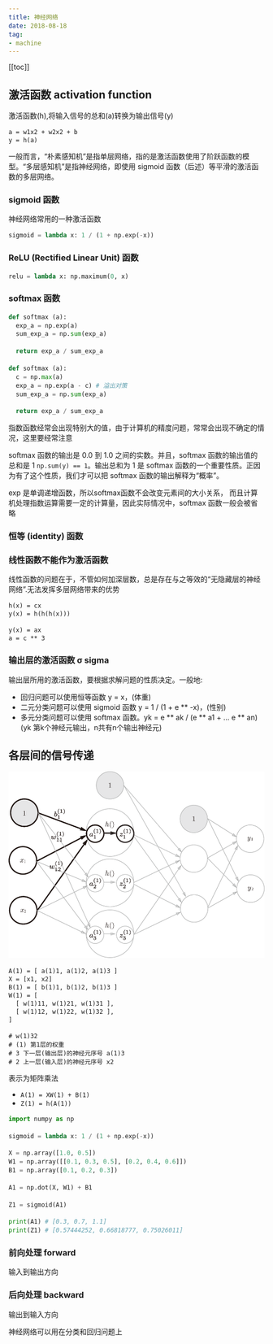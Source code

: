 ```yaml
---
title: 神经网络
date: 2018-08-18
tag:
- machine
---
```



[[toc]]

## 激活函数 activation function

激活函数(h),将输入信号的总和(a)转换为输出信号(y)

``` 
a = w1x2 + w2x2 + b
y = h(a)
```

一般而言，“朴素感知机”是指单层网络，指的是激活函数使用了阶跃函数的模型。“多层感知机”是指神经网络，即使用 sigmoid 函数（后述）等平滑的激活函数的多层网络。




### sigmoid 函数

神经网络常用的一种激活函数

``` python
sigmoid = lambda x: 1 / (1 + np.exp(-x))
```

### ReLU (Rectified Linear Unit) 函数 

``` python
relu = lambda x: np.maximum(0, x)
```

### softmax 函数

``` python
def softmax (a):
  exp_a = np.exp(a)
  sum_exp_a = np.sum(exp_a)
  
  return exp_a / sum_exp_a

def softmax (a):
  c = np.max(a)
  exp_a = np.exp(a - c) # 溢出对策
  sum_exp_a = np.sum(exp_a)
  
  return exp_a / sum_exp_a
```

指数函数经常会出现特别大的值，由于计算机的精度问题，常常会出现不确定的情况，这里要经常注意

softmax 函数的输出是 0.0 到 1.0 之间的实数。并且，softmax 函数的输出值的总和是 1 `np.sum(y) == 1`。输出总和为 1 是 softmax 函数的一个重要性质。正因为有了这个性质，我们才可以把 softmax 函数的输出解释为“概率”。

exp 是单调递增函数，所以softmax函数不会改变元素间的大小关系，
而且计算机处理指数运算需要一定的计算量，因此实际情况中，softmax 函数一般会被省略


### 恒等 (identity) 函数 

### 线性函数不能作为激活函数

线性函数的问题在于，不管如何加深层数，总是存在与之等效的“无隐藏层的神经网络”.无法发挥多层网络带来的优势

```
h(x) = cx
y(x) = h(h(h(x)))

y(x) = ax
a = c ** 3
```

### 输出层的激活函数 σ sigma

输出层所用的激活函数，要根据求解问题的性质决定。一般地:

- 回归问题可以使用恒等函数 y = x，(体重)
- 二元分类问题可以使用 sigmoid 函数 y = 1 / (1 + e ** -x)，(性别)
- 多元分类问题可以使用 softmax 函数。yk = e ** ak / (e ** a1 + ... e ** an) (yk 第k个神经元输出，n共有n个输出神经元)

## 各层间的信号传递

![](./i/036.png)

```
A(1) = [ a(1)1, a(1)2, a(1)3 ]
X = [x1, x2]
B(1) = [ b(1)1, b(1)2, b(1)3 ]
W(1) = [
  [ w(1)11, w(1)21, w(1)31 ],
  [ w(1)12, w(1)22, w(1)32 ],
]

# w(1)32
# (1) 第1层的权重
# 3 下一层(输出层)的神经元序号 a(1)3
# 2 上一层(输入层)的神经元序号 x2
```

表示为矩阵乘法 

- `A(1) = XW(1) + B(1)`
- `Z(1) = h(A(1))`

``` python
import numpy as np

sigmoid = lambda x: 1 / (1 + np.exp(-x))

X = np.array([1.0, 0.5])
W1 = np.array([[0.1, 0.3, 0.5], [0.2, 0.4, 0.6]])
B1 = np.array([0.1, 0.2, 0.3])

A1 = np.dot(X, W1) + B1

Z1 = sigmoid(A1)

print(A1) # [0.3, 0.7, 1.1]
print(Z1) # [0.57444252, 0.66818777, 0.75026011]
```


### 前向处理 forward

输入到输出方向 

### 后向处理 backward

输出到输入方向

神经网络可以用在分类和回归问题上